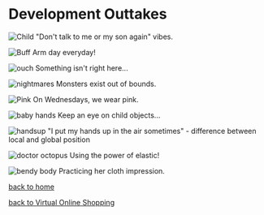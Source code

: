 # Development Outtakes


![Child](child.PNG)
"Don't talk to me or my son again" vibes.


![Buff](broken.PNG)
Arm day everyday!


![ouch](shoulderWhat.PNG)
Something isn't right here...


![nightmares](scary.PNG)
Monsters exist out of bounds.


![Pink](brokenMesh.PNG)
On Wednesdays, we wear pink. 


![baby hands](helpme.PNG)
Keep an eye on child objects... 

![handsup](handsup.PNG)
"I put my hands up in the air sometimes" - difference between 
local and global position


![doctor octopus](spider.PNG)
Using the power of elastic! 

![bendy body](ballet.PNG)
Practicing her cloth impression.


[back to home](./index)

[back to Virtual Online Shopping](./vosBlog)